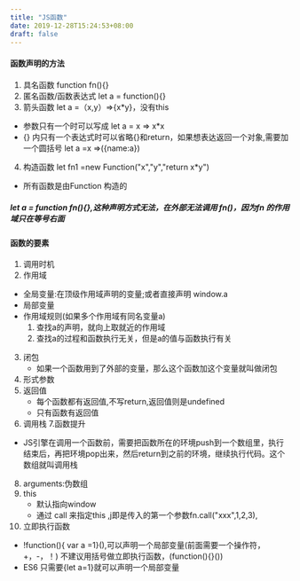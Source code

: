 ```yaml
---
title: "JS函数"
date: 2019-12-28T15:24:53+08:00
draft: false
---
```


#### 函数声明的方法
1. 具名函数 function fn(){}
2. 匿名函数/函数表达式 let a = function(){}
3. 箭头函数 let a =（x,y）=>{x*y}，没有this
  * 参数只有一个时可以写成 let a = x => x*x
  *  {} 内只有一个表达式时可以省略{}和return，如果想表达返回一个对象,需要加一个圆括号 let a =x =>({name:a})
4. 构造函数 let fn1 =new Function("x","y","return x*y")  
  *  所有函数是由Function 构造的
##### let a = function fn(){},这种声明方式无法，在外部无法调用 fn()，因为fn 的作用域只在等号右面

#### 函数的要素
1. 调用时机
2. 作用域
  * 全局变量:在顶级作用域声明的变量;或者直接声明 window.a 
  * 局部变量  
  * 作用域规则(如果多个作用域有同名变量a)
      1. 查找a的声明，就向上取就近的作用域
      2. 查找a的过程和函数执行无关，但是a的值与函数执行有关    
3. 闭包
   * 如果一个函数用到了外部的变量，那么这个函数加这个变量就叫做闭包 
4. 形式参数 
5. 返回值
   * 每个函数都有返回值,不写return,返回值则是undefined
   * 只有函数有返回值
6. 调用栈
7.函数提升
  * JS引擎在调用一个函数前，需要把函数所在的环境push到一个数组里，执行结束后，再把环境pop出来，然后return到之前的环境，继续执行代码。这个数组就叫调用栈
8. arguments:伪数组
9. this
   * 默认指向window
   * 通过 call 来指定this ,j即是传入的第一个参数fn.call("xxx",1,2,3),
10. 立即执行函数
  * !function(){ var a =1}(),可以声明一个局部变量(前面需要一个操作符，+，-，！) 不建议用括号做立即执行函数，(function(){}())
  * ES6 只需要{let a=1}就可以声明一个局部变量


